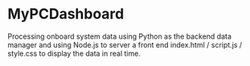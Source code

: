 # MyPCDashboard
Processing onboard system data using Python as the backend data manager and using Node.js to server a front end index.html / script.js / style.css to display the data in real time. 
